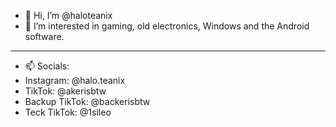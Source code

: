 - 👋 Hi, I’m @haloteanix
- 👀 I’m interested in gaming, old electronics, Windows and the Android software.
---
- 📫 Socials: 
- Instagram: @halo.teanix
- TikTok: @akerisbtw
- Backup TikTok: @backerisbtw
- Teck TikTok: @1sileo

